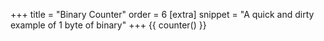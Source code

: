 +++
title = "Binary Counter"
order = 6
[extra]
snippet = "A quick and dirty example of 1 byte of binary"
+++
{{ counter() }}